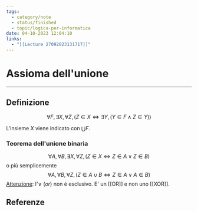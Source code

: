 ```yaml
---
tags:
  - category/note
  - status/finished
  - topic/logica-per-informatica
date: 04-10-2023 12:04:10
links:
  - "[[Lecture 27092023131717]]"
---
```

# Assioma dell'unione
---
## Definizione
$$\forall F, \exists X, \forall Z, (Z \in X \iff \exists Y, (Y \in F \land Z \in Y))$$

L'insieme $X$ viene indicato con $\bigcup F$.

### Teorema dell'unione binaria
$$\forall A, \forall B, \exists X, \forall Z, (Z \in X \iff Z \in A \lor Z \in B)$$
o più semplicemente
$$\forall A, \forall B, \forall Z, (Z \in A \cup B \iff Z \in A \lor A \in B)$$
<u>Attenzione</u>: l'$\lor$ (_or_) non è esclusivo. E' un [[OR]] e non uno [[XOR]].

## Referenze